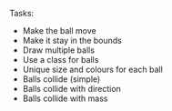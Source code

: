 Tasks:

- Make the ball move
- Make it stay in the bounds
- Draw multiple balls
- Use a class for balls
- Unique size and colours for each ball
- Balls collide (simple)
- Balls collide with direction
- Balls collide with mass
